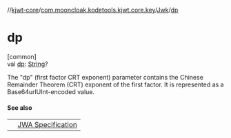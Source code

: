 //[kjwt-core](../../../index.md)/[com.mooncloak.kodetools.kjwt.core.key](../index.md)/[Jwk](index.md)/[dp](dp.md)

# dp

[common]\
val [dp](dp.md): [String](https://kotlinlang.org/api/latest/jvm/stdlib/kotlin/-string/index.html)?

The &quot;dp&quot; (first factor CRT exponent) parameter contains the Chinese Remainder Theorem (CRT) exponent of the first factor. It is represented as a Base64urlUInt-encoded value.

#### See also

| | |
|---|---|
|  | [JWA Specification](https://www.rfc-editor.org/rfc/rfc7518.html#section-6.3.2.4) |
